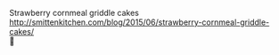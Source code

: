Strawberry cornmeal griddle cakes	http://smittenkitchen.com/blog/2015/06/strawberry-cornmeal-griddle-cakes/	
਍